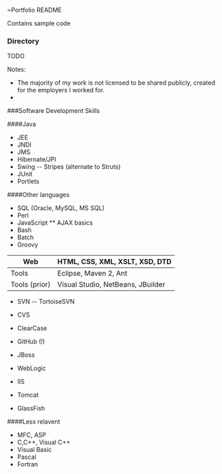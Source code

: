 ~Portfolio README

Contains sample code 

### Directory

TODO

Notes:
- The majority of my work is not licensed to be shared publicly, created for the employers I worked for.
-   


###Software Development Skills

####Java 
- JEE
- JNDI
- JMS
- Hibernate/JPI
- Swing
-- Stripes (alternate to Struts)
- JUnit
- Portlets

####Other languages
* SQL (Oracle, MySQL, MS SQL)
* Perl
* JavaScript
** AJAX basics
* Bash
* Batch
* Groovy

| Web | HTML, CSS, XML, XSLT, XSD, DTD|
|--|--|
|Tools| Eclipse, Maven 2, Ant  |
|Tools (prior) | Visual Studio, NetBeans, JBuilder | 


- SVN
-- TortoiseSVN
- CVS
- ClearCase
- GitHub (!)

- JBoss
- WebLogic
- IIS
- Tomcat
- GlassFish


####Less relavent
* MFC, ASP
* C,C++, Visual C++
* Visual Basic
* Pascal
* Fortran


